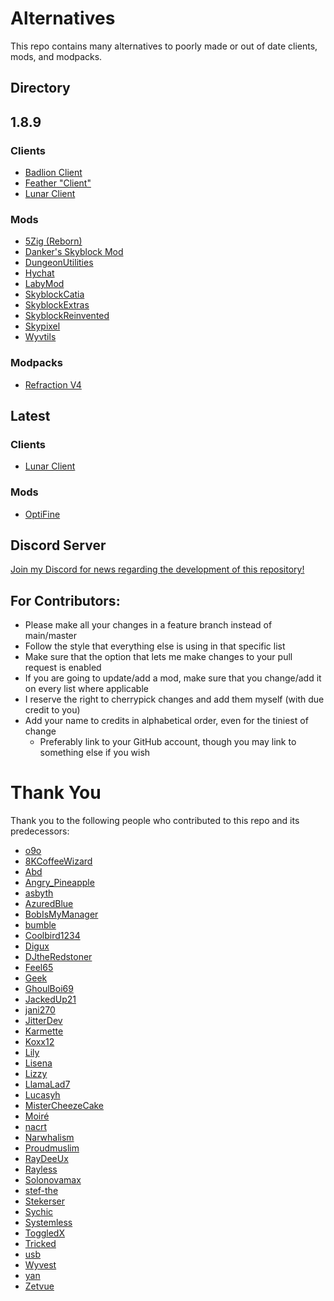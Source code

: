 # Alternatives

This repo contains many alternatives to poorly made or out of date clients, mods, and modpacks.  

## Directory

## 1.8.9

### Clients

- [Badlion Client](BadlionClient.md)
- [Feather "Client"](FeatherClient.md)
- [Lunar Client](LunarClient.md)

### Mods

- [5Zig (Reborn)](5Zig.md)
- [Danker's Skyblock Mod](DankersSkyblockMod.md)
- [DungeonUtilities](DungeonUtilities.md)
- [Hychat](Hychat.md)
- [LabyMod](LabyMod.md)
- [SkyblockCatia](SkyblockCatia.md)
- [SkyblockExtras](SkyblockExtras.md)
- [SkyblockReinvented](SkyblockReinvented.md)
- [Skypixel](Skypixel.md)
- [Wyvtils](Wyvtils.md)

### Modpacks

- [Refraction V4](RefractionV4.md)

## Latest

### Clients

- [Lunar Client](LV/LVLunarClient.md)

### Mods

- [OptiFine](LV/LVOptiFine.md)

## Discord Server

[Join my Discord for news regarding the development of this repository!](https://inv.wtf/micro)

## For Contributors:

- Please make all your changes in a feature branch instead of main/master
- Follow the style that everything else is using in that specific list
- Make sure that the option that lets me make changes to your pull request is enabled
- If you are going to update/add a mod, make sure that you change/add it on every list where applicable
- I reserve the right to cherrypick changes and add them myself (with due credit to you)
- Add your name to credits in alphabetical order, even for the tiniest of change
  - Preferably link to your GitHub account, though you may link to something else if you wish

# Thank You

Thank you to the following people who contributed to this repo and its predecessors:

- [o9o](https://www.youtube.com/channel/UC_lbg2qjUsZwro5khBW9PHw)
- [8KCoffeeWizard](https://github.com/8KCoffeeWizard)
- [Abd](https://github.com/BrahR)
- [Angry_Pineapple](https://github.com/Angry-Pineapple3121)
- [asbyth](https://github.com/asbyth)
- [AzuredBlue](https://github.com/AzuredBlue)
- [BobIsMyManager](https://github.com/BobIsMyManager)
- [bumble](https://github.com/itsbumble)
- [Coolbird1234](https://twitter.com/dankbird1234)
- [Digux](https://github.com/Diguhxe)
- [DJtheRedstoner](https://github.com/DJtheRedstoner)
- [Feel65](https://github.com/Feel65)
- [Geek](https://github.com/GamingGeek)
- [GhoulBoi69](https://github.com/GhoulBoii)
- [JackedUp21](https://github.com/JackedUp21)
- [jani270](https://github.com/jani270)
- [JitterDev](https://github.com/JitterDev)
- [Karmette](https://github.com/karmette)
- [Koxx12](https://github.com/koxx12-dev)
- [Lily](https://github.com/My-Name-Is-Jeff)
- [Lisena](https://github.com/lisenaaaa)
- [Lizzy](https://github.com/LizzyMaybeDev)
- [LlamaLad7](https://github.com/LlamaLad7)
- [Lucasyh](https://github.com/Lucasyh)
- [MisterCheezeCake](https://github.com/MisterCheezeCake)
- [Moiré](https://github.com/moire9)
- [nacrt](https://github.com/nacrt)
- [Narwhalism](https://www.twitch.tv/narwhalswim)
- [Proudmuslim](https://github.com/proudmuslim-dev)
- [RayDeeUx](https://github.com/RayDeeUx)
- [Rayless](https://github.com/UnderscoreRayless)
- [Solonovamax](https://github.com/solonovamax)
- [stef-the](https://github.com/stef-the)
- [Stekerser](https://github.com/Stekerser)
- [Sychic](https://github.com/Sychic)
- [Systemless](https://github.com/SystemlessDev)
- [ToggledX](https://twitter.com/ignToggleW)
- [Tricked](https://github.com/Tricked-dev)
- [usb](https://github.com/U5B)
- [Wyvest](https://github.com/Wyvest)
- [yan](https://github.com/yanNotDev)
- [Zetvue](https://zetvue.carrd.co)
